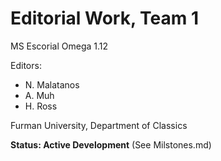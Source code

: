 # Editorial Work, Team 1

MS Escorial Omega 1.12

Editors:

- N. Malatanos
- A. Muh
- H. Ross

Furman University, Department of Classics

**Status: Active Development** (See Milstones.md)
